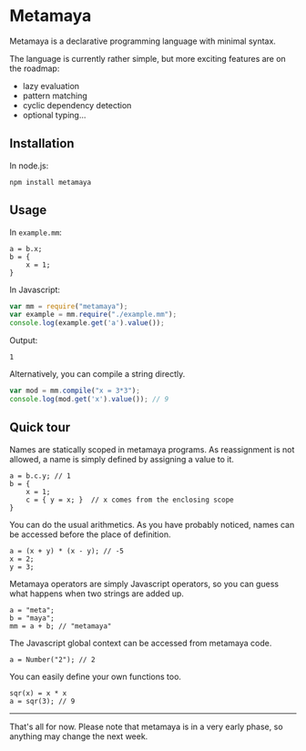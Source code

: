 # Metamaya

Metamaya is a declarative programming language with minimal syntax.

The language is currently rather simple,
but more exciting features are on the roadmap:

- lazy evaluation
- pattern matching
- cyclic dependency detection
- optional typing...

## Installation

In node.js:
~~~
npm install metamaya
~~~

## Usage

In `example.mm`:

~~~
a = b.x;
b = {
    x = 1;
}
~~~

In Javascript:

~~~js
var mm = require("metamaya");
var example = mm.require("./example.mm");
console.log(example.get('a').value());
~~~

Output:

~~~
1
~~~

Alternatively, you can compile a string directly.

~~~js
var mod = mm.compile("x = 3*3");
console.log(mod.get('x').value()); // 9
~~~

## Quick tour

Names are statically scoped in metamaya programs.
As reassignment is not allowed, a name is simply defined
by assigning a value to it.

~~~
a = b.c.y; // 1
b = {
    x = 1;
    c = { y = x; }  // x comes from the enclosing scope
}
~~~

You can do the usual arithmetics.
As you have probably noticed, names can be accessed before the place of definition.

~~~
a = (x + y) * (x - y); // -5
x = 2;
y = 3;
~~~

Metamaya operators are simply Javascript operators,
so you can guess what happens when two strings are added up.

~~~
a = "meta";
b = "maya";
mm = a + b; // "metamaya"
~~~

The Javascript global context can be accessed from metamaya code.

~~~
a = Number("2"); // 2
~~~

You can easily define your own functions too.

~~~
sqr(x) = x * x
a = sqr(3); // 9
~~~

----

That's all for now.
Please note that metamaya is in a very early phase, so anything may change the next week.